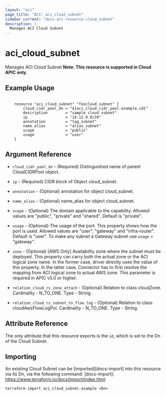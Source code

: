 ```yaml
---
layout: "aci"
page_title: "ACI: aci_cloud_subnet"
sidebar_current: "docs-aci-resource-cloud_subnet"
description: |-
  Manages ACI Cloud Subnet
---
```


# aci_cloud_subnet #
Manages ACI Cloud Subnet
<b>Note: This resource is supported in Cloud APIC only.</b>
## Example Usage ##

```hcl

	resource "aci_cloud_subnet" "foocloud_subnet" {
		cloud_cidr_pool_dn = "${aci_cloud_cidr_pool.example.id}"
		description        = "sample cloud subnet"
		ip                 = "14.12.0.0/28"
		annotation         = "tag_subnet"
		name_alias         = "alias_subnet"
		scope              = "public"
		usage              = "user"
	}

```


## Argument Reference ##
* `cloud_cidr_pool_dn` - (Required) Distinguished name of parent CloudCIDRPool object.
* `ip` - (Required) CIDR block of Object cloud_subnet.
* `annotation` - (Optional) annotation for object cloud_subnet.
* `name_alias` - (Optional) name_alias for object cloud_subnet.
* `scope` - (Optional) The domain applicable to the capability. Allowed values are "public", "private" and "shared". Default is "private".
* `usage` - (Optional) The usage of the port. This property shows how the port is used. Allowed values are "user", "gateway" and "infra-router". Default is "user". To make any subnet a Gateway subnet use `usage` = "gateway".	
* `zone` - (Optional) [AWS Only] Availability zone where the subnet must be deployed. This property can carry both the actual zone or the ACI logical zone name. In the former case, driver directly uses the value of this property. In the latter case, Connector has to first resolve the mapping from ACI logical zone to actual AWS zone. This parameter is required in APIC v5.0 or higher.

* `relation_cloud_rs_zone_attach` - (Optional) Relation to class cloudZone. Cardinality - N_TO_ONE. Type - String.
                
* `relation_cloud_rs_subnet_to_flow_log` - (Optional) Relation to class cloudAwsFlowLogPol. Cardinality - N_TO_ONE. Type - String.
                


## Attribute Reference

The only attribute that this resource exports is the `id`, which is set to the
Dn of the Cloud Subnet.

## Importing ##

An existing Cloud Subnet can be [imported][docs-import] into this resource via its Dn, via the following command:
[docs-import]: https://www.terraform.io/docs/import/index.html


```
terraform import aci_cloud_subnet.example <Dn>
```
